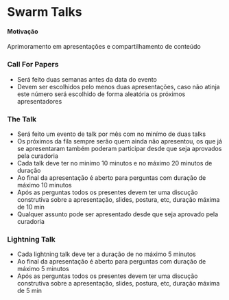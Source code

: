 # Swarm Talks

#### Motivação 

Aprimoramento em apresentações e compartilhamento de conteúdo

### Call For Papers

* Será feito duas semanas antes da data do evento
* Devem ser escolhidos pelo menos duas apresentações, caso não atinja este número será escolhido de forma aleatória os próximos apresentadores

### The Talk

* Será feito um evento de talk por mês com no minímo de duas talks
* Os próximos da fila sempre serão quem ainda não apresentou, os que já se apresentaram também poderam participar desde que seja aprovados pela curadoria
* Cada talk deve ter no minímo 10 minutos e no máximo 20 minutos de duração
* Ao final da apresentação é aberto para perguntas com duração de máximo 10 minutos
* Após as perguntas todos os presentes devem ter uma discução construtiva sobre a apresentação, slides, postura, etc, duração máxima de 10 min
* Qualquer assunto pode ser apresentado desde que seja aprovado pela curadoria

### Lightning Talk

* Cada lightning talk deve ter a duração de no máximo 5 minutos
* Ao final da apresentação é aberto para perguntas com duração de máximo 5 minutos
* Após as perguntas todos os presentes devem ter uma discução construtiva sobre a apresentação, slides, postura, etc, duração máxima de 5 min
